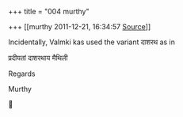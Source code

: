 +++
title = "004 murthy"

+++
[[murthy	2011-12-21, 16:34:57 [Source](https://groups.google.com/g/samskrita/c/F3zKLnBEw8o)]]



Incidentally, Valmki kas used the variant दाशरथ as in

प्रदीयतां दाशरथाय मैथिली

Regards

Murthy



